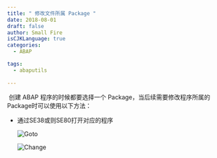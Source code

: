 ```yaml
---
title: " 修改文件所属 Package "
date: 2018-08-01
draft: false
author: Small Fire
isCJKLanguage: true
categories: 
  - ABAP

tags: 
  - abaputils
 
---
```


​	创建 ABAP 程序的时候都要选择一个 Package，当后续需要修改程序所属的Package时可以使用以下方法：

- 通过SE38或则SE80打开对应的程序

  ![Goto](/images/ABAP/Package.png)

  ![Change](/images/ABAP/Package2.png)